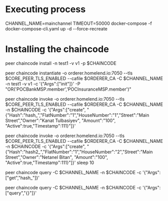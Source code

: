 # Executing process
CHANNEL_NAME=mainchannel TIMEOUT=50000 docker-compose -f docker-compose-cli.yaml up -d --force-recreate

# Installing the chaincode
peer chaincode install -n test1 -v v1 -p $CHAINCODE

peer chaincode instantiate -o orderer.homelend.io:7050 --tls $CORE_PEER_TLS_ENABLED --cafile $ORDERER_CA -C $CHANNEL_NAME -n test1 -v v1 -c '{"Args":["init"]}' -P "OR('POCBankMSP.member','POCInsuranceMSP.member')"

peer chaincode invoke -o orderer.homelend.io:7050  --tls $CORE_PEER_TLS_ENABLED --cafile $ORDERER_CA -C $CHANNEL_NAME -n $CHAINCODE -c '{"Args":["create", "{\"Hash\":\"hash_\",\"FlatNumber\":\"1\",\"HouseNumber\":\"1\",\"Street\":\"Main Street\",\"Owner\":\"Kanat Tulbasiyev\", \"Amount\":\"100\", \"Active\":true,\"Timestamp\":111}"]}'

peer chaincode invoke -o orderer.homelend.io:7050  --tls $CORE_PEER_TLS_ENABLED --cafile $ORDERER_CA -C $CHANNEL_NAME -n $CHAINCODE -c '{"Args":["create", "{\"Hash\":\"hash2_\",\"FlatNumber\":\"1\",\"HouseNumber\":\"2\",\"Street\":\"Main Street\",\"Owner\":\"Netanel Bitan\", \"Amount\":\"100\", \"Active\":true,\"Timestamp\":111}"]}'
sleep 10

peer chaincode query -C $CHANNEL_NAME -n $CHAINCODE -c '{"Args":["get","hash_"]}'

peer chaincode query -C $CHANNEL_NAME -n $CHAINCODE -c '{"Args":["query","{}"]}'
